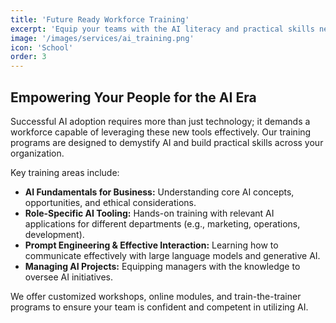 ```yaml
---
title: 'Future Ready Workforce Training'
excerpt: 'Equip your teams with the AI literacy and practical skills needed to thrive in an increasingly automated landscape.'
image: '/images/services/ai_training.png'
icon: 'School'
order: 3
---
```


## Empowering Your People for the AI Era

Successful AI adoption requires more than just technology; it demands a workforce capable of leveraging these new tools effectively. Our training programs are designed to demystify AI and build practical skills across your organization.

Key training areas include:

*   **AI Fundamentals for Business:** Understanding core AI concepts, opportunities, and ethical considerations.
*   **Role-Specific AI Tooling:** Hands-on training with relevant AI applications for different departments (e.g., marketing, operations, development).
*   **Prompt Engineering & Effective Interaction:** Learning how to communicate effectively with large language models and generative AI.
*   **Managing AI Projects:** Equipping managers with the knowledge to oversee AI initiatives.

We offer customized workshops, online modules, and train-the-trainer programs to ensure your team is confident and competent in utilizing AI.
